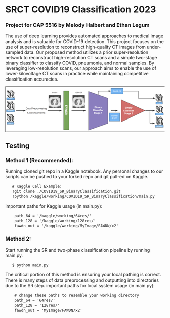 # SRCT COVID19 Classification 2023
### Project for CAP 5516 by Melody Halbert and Ethan Legum

The use of deep learning provides automated approaches to medical image analysis and is valuable for COVID-19 detection. 
This project focuses on the use of super-resolution to reconstruct high-quality CT images from under-sampled data. 
Our proposed method utilizes a prior super-resolution network to reconstruct high-resolution CT scans and a simple
two-stage binary classifier to classify COVID, pneumonia, and normal samples. By leveraging low-resolution scans, 
our approach aims to enable the use of lower-kilovoltage CT scans in practice while maintaining competitive 
classification accuracies.


![Our Architecture](architecture.png)

## Testing

### Method 1 (Recommended):
Running cloned git repo in a Kaggle notebook. Any personal changes to our scripts can 
be pushed to your forked repo and git pull-ed on Kaggle. 
```
   # Kaggle Cell Example:
   !git clone ./COVID19_SR_BinaryClassification.git
   !python /kaggle/working/COVID19_SR_BinaryClassification/main.py 
```

important paths for Kaggle usage (in main.py):
```
    path_64 = '/kaggle/working/64res/'
    path_128 = '/kaggle/working/128res/'
    fawdn_out = '/kaggle/working/MyImage/FAWDN/x2'
```

### Method 2:
Start running the SR and two-phase classification pipeline by running main.py. 
```
   $ python main.py
```
The critical portion of this method is ensuring your local pathing is correct. There is
many steps of data preprocessing and outputting into directories due to the SR step. 
important paths for local system usage (in main.py):
```
    # change these paths to resemble your working directory
    path_64 = '64res/'
    path_128 = '128res/'
    fawdn_out = 'MyImage/FAWDN/x2'
```



